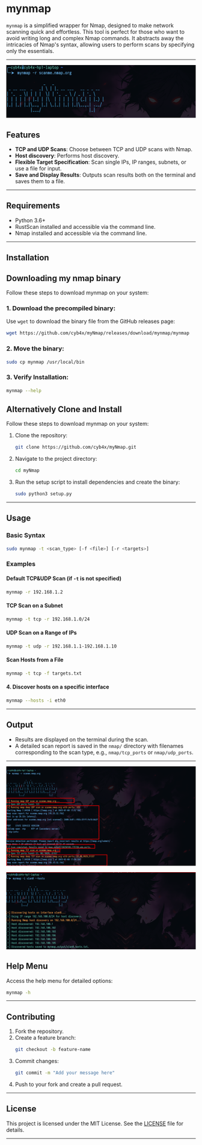 # mynmap

`mynmap` is a simplified wrapper for Nmap, designed to make network scanning quick and effortless. This tool is perfect for those who want to avoid writing long and complex Nmap commands. It abstracts away the intricacies of Nmap's syntax, allowing users to perform scans by specifying only the essentials.

---
![banner](./1.png "banner")

## Features

- **TCP and UDP Scans**: Choose between TCP and UDP scans with Nmap.
- **Host discovery**: Performs host discovery.
- **Flexible Target Specification**: Scan single IPs, IP ranges, subnets, or use a file for input.
- **Save and Display Results**: Outputs scan results both on the terminal and saves them to a file.

---

## Requirements

- Python 3.6+
- RustScan installed and accessible via the command line.
- Nmap installed and accessible via the command line.

---

## Installation

## Downloading my nmap binary
Follow these steps to download mynmap on your system:

### 1. Download the precompiled binary:

Use `wget` to download the binary file from the GitHub releases page:

```bash
wget https://github.com/cyb4x/myNmap/releases/download/mynmap/mynmap
```

### 2. Move the binary:
```bash
sudo cp mynmap /usr/local/bin
```

### 3. Verify Installation:
```bash
mynmap --help
```

## Alternatively Clone and Install

Follow these steps to download mynmap on your system:

1. Clone the repository:
   ```bash
   git clone https://github.com/cyb4x/myNmap.git
   ```
2. Navigate to the project directory:
   ```bash
   cd myNmap
   ```
3. Run the setup script to install dependencies and create the binary:
   ```bash
   sudo python3 setup.py
   ```
---

## Usage

### Basic Syntax

```bash
sudo mynmap -t <scan_type> [-f <file>] [-r <targets>]
```

### Examples

#### Default TCP&UDP Scan (if `-t` is not specified)
```bash
mynmap -r 192.168.1.2
```

#### TCP Scan on a Subnet
```bash
mynmap -t tcp -r 192.168.1.0/24
```

#### UDP Scan on a Range of IPs
```bash
mynmap -t udp -r 192.168.1.1-192.168.1.10
```

#### Scan Hosts from a File
```bash
mynmap -t tcp -f targets.txt
```

#### 4. Discover hosts on a specific interface
```bash
mynmap --hosts -i eth0
```
---

## Output

- Results are displayed on the terminal during the scan.
- A detailed scan report is saved in the `nmap/` directory with filenames corresponding to the scan type, e.g., `nmap/tcp_ports` or `nmap/udp_ports`.

---

![banner](./2.png "banner")

![banner](./3.png "banner")

## Help Menu

Access the help menu for detailed options:
```bash
mynmap -h
```

---

## Contributing

1. Fork the repository.
2. Create a feature branch:
   ```bash
   git checkout -b feature-name
   ```
3. Commit changes:
   ```bash
   git commit -m "Add your message here"
   ```
4. Push to your fork and create a pull request.

---

## License

This project is licensed under the MIT License. See the [LICENSE](LICENSE) file for details.

---
